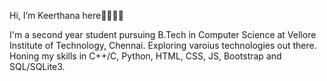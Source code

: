 Hi, I’m Keerthana here👋🏼👋🏼

I'm a second year student pursuing B.Tech in Computer Science at Vellore Institute of Technology, Chennai. Exploring varoius technologies out there.
Honing my skills in C++/C, Python, HTML, CSS, JS, Bootstrap and SQL/SQLite3.

<!---
Keerthana0711/Keerthana0711 is a ✨ special ✨ repository because its `README.md` (this file) appears on your GitHub profile.
You can click the Preview link to take a look at your changes.
--->
